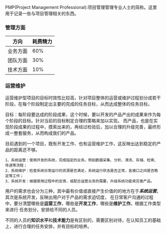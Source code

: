 PMP(Project Management Professional):项目管理管理专业人士的简称。这里用于记录一些与项目管理相关的东西。

### 管理方面
|方向|耗费精力|
|--|--|
|业务方面|60%|
|团队方面|30%|
|技术方面|10%|




### 运营维护
运营维护型项目的目标时效性比较高，针对项目整体的运营或维护过程划分成若干阶段，在每个阶段制定出主要的完成的任务目标，从而达成整体的任务目标。

目标：每阶段要达成的阶段成果，这个时候，要以开发的产品产出的成果来作为每个阶段的目标。针对当前的目标制定合理的策略来加以实现。
			而产品，也是在实现阶段成果的过程中，摸索出来的，再经过检验后，加以合理的升级完善，最终形成一整套服务，从而构成我们的产品。
			
目前遇到的一个项目，既有开发工作、也有运营维护工作，这反映出达到稳定的产品的距离还不够。	
	
	1、系统运营：使用开发的系统，完成指定的业务。例如数据采集、分析、清洗、存储、检索、传递等流程；
	2、系统维护：检查系统日常运行的资源是否满足，系统运行状态是否正常，各接口之间是否稳定等工作；
	3、系统开发：根据使用过程中的反馈，或配合运营业务的需要，升级系统功能来完善产品。

用户的需求也会分为三种，其中最有价值或直接产生价值的的地方在于***系统运营***。其次是系统开发，反映出用户对于产品的需求迫切度，
在日常客户沟通的过程中，要分清楚哪些是**运营工作**，哪些是**开发工作**，哪些是**维护工作**。根据工作类型来进行
任务划分，安排给不同的人员。
	
不同的人员的**知识水平**和**技术能力**是有区别的，需要区别对待，在认知员工的基础上，进行合理的任务安排，并有目标的培养。
